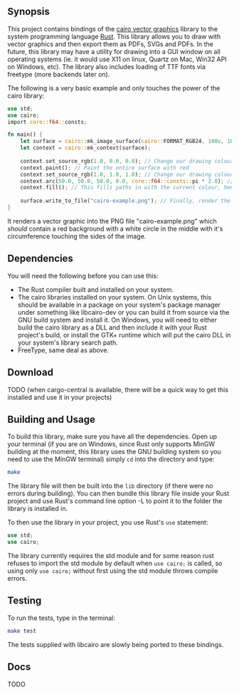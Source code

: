 ## Synopsis

This project contains bindings of the [cairo vector graphics](http://cairographics.org) library to the system programming language [Rust](http://rust-lang.org). This library allows you to draw with vector graphics and then export them as PDFs, SVGs and PDFs. In the future, this library may have a utility for drawing into a GUI window on all operating systems (ie. it would use X11 on linux, Quartz on Mac, Win32 API on Windows, etc). The library also includes loading of TTF fonts via freetype (more backends later on).  
  
The following is a very basic example and only touches the power of the cairo library:

```rust
use std;
use cairo;
import core::f64::consts;

fn main() {
	let surface = cairo::mk_image_surface(cairo::FORMAT_RGB24, 100u, 100u);
	let context = cairo::mk_context(surface);
	
	context.set_source_rgb(1.0, 0.0, 0.0); // Change our drawing colour to red
	context.paint(); // Paint the entire surface with red
	context.set_source_rgb(1.0, 1.0, 1.0); // Change our drawing colour to white
	context.arc(50.0, 50.0, 50.0, 0.0, core::f64::consts::pi * 2.0); // "Path" a circle at (50, 50) with a radius of 50, and then make it start at 0 radians and then stretch to 2 radians (full circle/arc)
	context.fill(); // This fills paths in with the current colour, hence it fills a white circle
	
	surface.write_to_file("cairo-example.png"); // Finally, render the vector operations we just did into an PNG file
}
```
It renders a vector graphic into the PNG file "cairo-example.png" which *should* contain a red background with a white circle in the middle with it's circumference touching the sides of the image.

## Dependencies

You will need the following before you can use this:

* The Rust compiler built and installed on your system.
* The cairo libraries installed on your system. On Unix systems, this should be available in a package on your system's package manager under something like libcairo-dev or you can build it from source via the GNU build system and install it. On Windows, you will need to either build the cairo library as a DLL and then include it with your Rust project's build, or install the GTK+ runtime which will put the cairo DLL in your system's library search path.
* FreeType, same deal as above.

## Download

TODO (when cargo-central is available, there will be a quick way to get this installed and use it in your projects)

## Building and Usage

To build this library, make sure you have all the dependencies. Open up your terminal (if you are on Windows, since Rust only supports MinGW building at the moment, this library uses the GNU building system so you need to use the MinGW terminal) simply `cd` into the directory and type:

```sh
make
```

The library file will then be built into the `lib` directory (if there were no errors during building). You can then bundle this library file inside your Rust project and use Rust's command line option -L to point it to the folder the library is installed in.

To then use the library in your project, you use Rust's `use` statement:

```rust
use std;
use cairo;
```

The library currently requires the std module and for some reason rust refuses to import the std module by default when `use cairo;` is called, so using only `use cairo;` without first using the std module throws compile errors.

## Testing

To run the tests, type in the terminal:

```sh
make test
```

The tests supplied with libcairo are slowly being ported to these bindings.

## Docs

TODO
